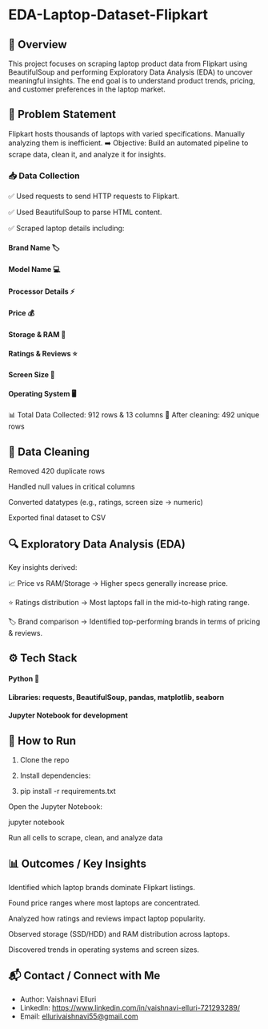 # EDA-Laptop-Dataset-Flipkart
## 📌 Overview

This project focuses on scraping laptop product data from Flipkart using BeautifulSoup and performing Exploratory Data Analysis (EDA) to uncover meaningful insights. The end goal is to understand product trends, pricing, and customer preferences in the laptop market.

## 🎯 Problem Statement

Flipkart hosts thousands of laptops with varied specifications. Manually analyzing them is inefficient.
➡️ Objective: Build an automated pipeline to scrape data, clean it, and analyze it for insights.

### 📥 Data Collection

✅ Used requests to send HTTP requests to Flipkart.

✅ Used BeautifulSoup to parse HTML content.

✅ Scraped laptop details including:

#### Brand Name 🏷️

#### Model Name 💻

#### Processor Details ⚡

#### Price 💰

#### Storage & RAM 💾

#### Ratings & Reviews ⭐

#### Screen Size 📐

#### Operating System 🖥️

📊 Total Data Collected: 912 rows & 13 columns
🔄 After cleaning: 492 unique rows

## 🧹 Data Cleaning

Removed 420 duplicate rows

Handled null values in critical columns

Converted datatypes (e.g., ratings, screen size → numeric)

Exported final dataset to CSV

## 🔍 Exploratory Data Analysis (EDA)

Key insights derived:

📈 Price vs RAM/Storage → Higher specs generally increase price.

⭐ Ratings distribution → Most laptops fall in the mid-to-high rating range.

🏷️ Brand comparison → Identified top-performing brands in terms of pricing & reviews.

## ⚙️ Tech Stack

#### Python 🐍

#### Libraries: requests, BeautifulSoup, pandas, matplotlib, seaborn

#### Jupyter Notebook for development

## 🚀 How to Run

1. Clone the repo

2. Install dependencies:

3. pip install -r requirements.txt


Open the Jupyter Notebook:

jupyter notebook


Run all cells to scrape, clean, and analyze data



## 📊 Outcomes / Key Insights

Identified which laptop brands dominate Flipkart listings.

Found price ranges where most laptops are concentrated.

Analyzed how ratings and reviews impact laptop popularity.

Observed storage (SSD/HDD) and RAM distribution across laptops.

Discovered trends in operating systems and screen sizes.

## 📬 Contact / Connect with Me
- Author: Vaishnavi Elluri  
- LinkedIn: https://www.linkedin.com/in/vaishnavi-elluri-721293289/ 
- Email: ellurivaishnavi55@gmail.com
